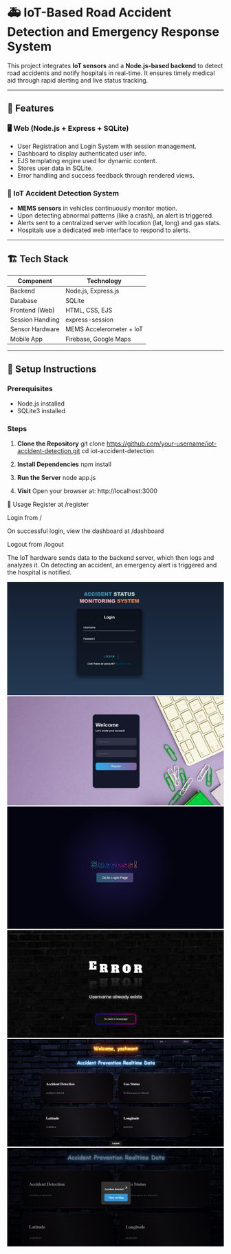 # 🚑 IoT-Based Road Accident Detection and Emergency Response System

This project integrates **IoT sensors** and a **Node.js-based backend** to detect road accidents and notify hospitals in real-time. It ensures timely medical aid through rapid alerting and live status tracking.

---

## 📌 Features

### 🖥️ Web (Node.js + Express + SQLite)
- User Registration and Login System with session management.
- Dashboard to display authenticated user info.
- EJS templating engine used for dynamic content.
- Stores user data in SQLite.
- Error handling and success feedback through rendered views.

### 🚗 IoT Accident Detection System
- **MEMS sensors** in vehicles continuously monitor motion.
- Upon detecting abnormal patterns (like a crash), an alert is triggered.
- Alerts sent to a centralized server with location (lat, long) and gas stats.
- Hospitals use a dedicated web interface to respond to alerts.

---

## 🏗️ Tech Stack

| Component          | Technology                  |
|------------------- |-----------------------------|
| Backend            | Node.js, Express.js         |
| Database           | SQLite                      |
| Frontend (Web)     | HTML, CSS, EJS              |
| Session Handling   | express-session             |
| Sensor Hardware    | MEMS Accelerometer + IoT    |
| Mobile App         | Firebase, Google Maps       |

---

## 🔧 Setup Instructions

### Prerequisites
- Node.js installed
- SQLite3 installed

### Steps

1. **Clone the Repository**
   git clone https://github.com/your-username/iot-accident-detection.git
   cd iot-accident-detection

2. **Install Dependencies**
    npm install

3. **Run the Server**
    node app.js

4. **Visit**
    Open your browser at: http://localhost:3000

🧪 Usage
Register at /register

Login from /

On successful login, view the dashboard at /dashboard

Logout from /logout

The IoT hardware sends data to the backend server, which then logs and analyzes it. On detecting an accident, an emergency alert is triggered and the hospital is notified.

![alt text](image.png)
![alt text](image-1.png)
![alt text](image-2.png)
![alt text](image-3.png)
![alt text](image-4.png)
![alt text](image-5.png)